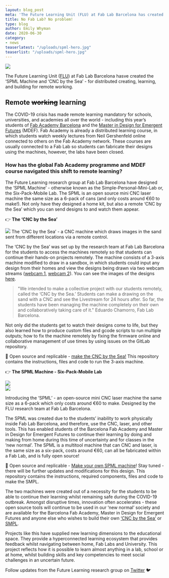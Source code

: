 ```yaml
---
layout: blog_post
meta: 'The Future Learning Unit (FLU) at Fab Lab Barcelona has created the ‘SPML Machine’ and ‘CNC by the Sea’ - two open source machines for distributed creating, working, and building when remote learning.'
title: No Fab Lab? No problem!
type: blog
author: Emily Whyman
date: 2020-06-30 
category:
- news
teaserlatest: "/uploads/spml-hero.jpg"
teaserlist: "/uploads/spml-hero.jpg"
---
```


![](/uploads/cnc-cover.jpg)


The Future Learning Unit ([FLU](https://www.instagram.com/futurelearningu/?hl=en)) at Fab Lab Barcelona hasve created the ‘SPML Machine and ‘CNC by the Sea’ - for distributed creating, learning, and building for remote working. 


## Remote <s>working</s> learning

The COVID-19 crisis has made remote learning mandatory for schools, universities, and academies all over the world - including this year’s students of [Fab Academy Barcelona](http://fabacademy.org/2020/labs/barcelona/) and the [Master in Design for Emergent Futures](https://iaac.net/educational-programmes/masters-programmes/master-in-design-for-emergent-futures-mdef/) (MDEF). Fab Academy is already a distributed learning course, in which students watch weekly lectures from Neil Gershenfeld online connected to others on the Fab Academy network. These courses are usually connected to a Fab Lab so students can fabricate their designs using the machines, however, the labs have been closed.




### How has the global Fab Academy programme and MDEF course navigated this shift to remote learning? 

The Future Learning research group at Fab Lab Barcelona have designed the ‘SPML Machine’ - otherwise known as the Simple-Personal-Mini-Lab or, the Six-Pack-Mobile Lab. The SPML is an open source mini CNC laser machine the same size as a 6-pack of cans (and only costs around €60 to make!). Not only have they designed a home kit, but also a remote ‘CNC by the Sea’ which you can send designs to and watch them appear.




👉 **The ‘CNC by the Sea’**

![](/uploads/cnc-by-the-sea.jpg)
The ‘CNC by the Sea’ - a CNC machine which draws images in the sand sent from different locations via a remote control.

The ‘CNC by the Sea’ was set up by the research team at Fab Lab Barcelona for the students to access the machines remotely so that students can continue their hands-on projects remotely. The machine consists of a 3-axis machine modified to draw in a sandbox, in which students could input any design from their homes and view the designs being drawn via two webcam streams ([webcam 1](http://91.126.132.4:8080/?action=stream), [webcam 2](http://91.126.132.4:8081/?action=stream)). You can see the images of the designs [here](https://photos.app.goo.gl/cF42EtrEffkh9vXGA).


<blockquote> "We intended to make a collective project with our students remotely, called the ‘CNC by the Sea.’ Students can make a drawing on the sand with a CNC and see the Livestream for 24 hours after. So far, the students have been managing the machine completely on their own and collaboratively taking care of it." Eduardo Chamorro, Fab Lab Barcelona. </blockquote>


Not only did the students get to watch their designs come to life, but they also learned how to produce custom files and gcode scripts to run multiple outputs; how to fix the machine remotely by fixing the firmware online and collaborative management of use times by using issues on the GitLab repository.

🤙 Open source and replicable - [make the CNC by the Sea!](https://gitlab.com/fablabbcn-projects/learning/the-cnc-by-the-sea) This repository contains the instructions, files and code to run the 3-axis machine.




👉 **The SPML Machine - Six-Pack-Mobile Lab**

<div class="row">
  <div class="col-6">
    <img src="/uploads/spml-hero.jpg">
  </div>
  <div class="col-6">
    <img src="/uploads/spml-circuit.jpg">
  </div>
</div>

Introducing the ‘SPML’ - an open-source mini CNC laser machine the same size as a 6-pack which only costs around €60 to make. Designed by the FLU research team at Fab Lab Barcelona.

The SPML was created due to the students’ inability to work physically inside Fab Lab Barcelona, and therefore, use the CNC, laser, and other tools. This has enabled students of the Barcelona Fab Academy and Master in Design for Emergent Futures to continue their learning by doing and making from home during this time of uncertainty and for classes in the ‘new normal’. The SPML is a multitool machine that can CNC and laser, is the same size as a six-pack, costs around €60, can all be fabricated within a Fab Lab, and is fully open source! 

🤙 Open source and replicable - [Make your own SPML machine](https://gitlab.com/fablabbcn-projects/cnc-machines/six-pack-cnc)! Stay tuned - there will be further updates and modifications for this design. This repository contains the instructions, required components, files and code to make the SMPL.  




The two machines were created out of a necessity for the students to be able to continue their learning whilst remaining safe during the COVID-19 outbreak. Amongst disruptive times, innovation often accelerates - these open source tools will continue to be used in our ‘new normal’ society and are available for the Barcelona Fab Academy, Master in Design for Emergent Futures and anyone else who wishes to build their own [‘CNC by the Sea’](https://gitlab.com/fablabbcn-projects/cnc-machines/six-pack-cnc) or [SMPL](https://gitlab.com/fablabbcn-projects/learning/the-cnc-by-the-sea). 

Projects like this have supplied new learning dimensions to the educational space. They provide a hyperconnected learning ecosystem that provides feedback whilst navigating between home, Fab Labs and University. This project reflects how it is possible to learn almost anything in a lab, school or at home, whilst building skills and key competencies to meet social challenges in an uncertain future.

Follow updates from the Future Learning research group on [Twitter](https://twitter.com/futurelearningu?lang=en) 🐦





